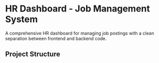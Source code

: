 # HR Dashboard - Job Management System

A comprehensive HR dashboard for managing job postings with a clean separation between frontend and backend code.

## Project Structure
